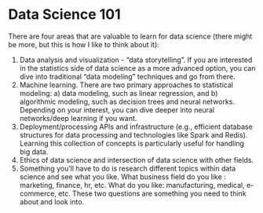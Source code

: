 # Data Science 101

There are four areas that are valuable to learn for data science (there might be more, but this is how I like to think about it):

1. Data analysis and visualization - “data storytelling”. If you are interested in the statistics side of data science as a more advanced option, you can dive into traditional “data modeling” techniques and go from there.
2. Machine learning. There are two primary approaches to statistical modeling: a) data modeling, such as linear regression, and b) algorithmic modeling, such as decision trees and neural networks. Depending on your interest, you can dive deeper into neural networks/deep learning if you want.
3. Deployment/processing APIs and infrastructure (e.g., efficient database structures for data processing and technologies like Spark and Redis). Learning this collection of concepts is particularly useful for handling big data.
4. Ethics of data science and intersection of data science with other fields.
5. Something you’ll have to do is research different topics within data science and see what you like. What business field do you like : marketing, finance, hr, etc. What do you like: manufacturing, medical, e-commerce, etc. These two questions are something you need to think about and look into.


